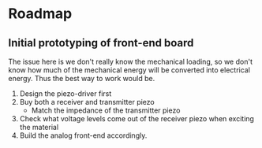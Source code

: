 # Roadmap
## Initial prototyping of front-end board

The issue here is we don't really know the mechanical loading, so we don't know how much of the mechanical energy will be converted into electrical energy.
Thus the best way to work would be.

1. Design the piezo-driver first
2. Buy both a receiver and transmitter piezo
	- Match the impedance of the transmitter piezo
3. Check what voltage levels come out of the receiver piezo when exciting the material
4. Build the analog front-end accordingly.